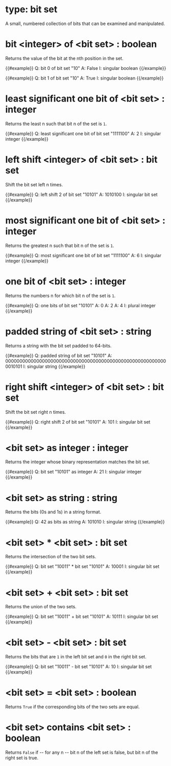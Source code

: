 # type: bit set

A small, numbered collection of bits that can be examined and manipulated.

# bit &lt;integer&gt; of &lt;bit set&gt; : boolean

Returns the value of the bit at the nth position in the set.

{{#example}}
Q: bit 0 of bit set &quot;10&quot;
A: False
I: singular boolean
{{/example}}

{{#example}}
Q: bit 1 of bit set &quot;10&quot;
A: True
I: singular boolean
{{/example}}

# least significant one bit of &lt;bit set&gt; : integer

Returns the least n such that bit n of the set is `1`.

{{#example}}
Q: least significant one bit of bit set &quot;1111100&quot;
A: 2
I: singular integer
{{/example}}

# left shift &lt;integer&gt; of &lt;bit set&gt; : bit set

Shift the bit set left n times.

{{#example}}
Q: left shift 2 of bit set &quot;10101&quot;
A: 1010100
I: singular bit set
{{/example}}

# most significant one bit of &lt;bit set&gt; : integer

Returns the greatest n such that bit n of the set is `1`.

{{#example}}
Q: most significant one bit of bit set &quot;1111100&quot;
A: 6
I: singular integer
{{/example}}

# one bit of &lt;bit set&gt; : integer

Returns the numbers n for which bit n of the set is `1`.

{{#example}}
Q: one bits of bit set &quot;10101&quot;
A: 0
A: 2
A: 4
I: plural integer
{{/example}}

# padded string of &lt;bit set&gt; : string

Returns a string with the bit set padded to 64-bits.

{{#example}}
Q: padded string of bit set &quot;10101&quot;
A: 0000000000000000000000000000000000000000000000000000000000010101
I: singular string
{{/example}}

# right shift &lt;integer&gt; of &lt;bit set&gt; : bit set

Shift the bit set right n times.

{{#example}}
Q: right shift 2 of bit set &quot;10101&quot;
A: 101
I: singular bit set
{{/example}}

# &lt;bit set&gt; as integer : integer

Returns the integer whose binary representation matches the bit set.

{{#example}}
Q: bit set &quot;10101&quot; as integer
A: 21
I: singular integer
{{/example}}

# &lt;bit set&gt; as string : string

Returns the bits (0s and 1s) in a string format.

{{#example}}
Q: 42 as bits as string
A: 101010
I: singular string
{{/example}}

# &lt;bit set&gt; * &lt;bit set&gt; : bit set

Returns the intersection of the two bit sets.

{{#example}}
Q: bit set &quot;10011&quot; * bit set &quot;10101&quot;
A: 10001
I: singular bit set
{{/example}}

# &lt;bit set&gt; + &lt;bit set&gt; : bit set

Returns the union of the two sets.

{{#example}}
Q: bit set &quot;10011&quot; + bit set &quot;10101&quot;
A: 10111
I: singular bit set
{{/example}}

# &lt;bit set&gt; - &lt;bit set&gt; : bit set

Returns the bits that are `1` in the left bit set and `0` in the right bit set.

{{#example}}
Q: bit set &quot;10011&quot; - bit set &quot;10101&quot;
A: 10
I: singular bit set
{{/example}}

# &lt;bit set&gt; = &lt;bit set&gt; : boolean

Returns `True` if the corresponding bits of the two sets are equal.

# &lt;bit set&gt; contains &lt;bit set&gt; : boolean

Returns `False` if -- for any n -- bit n of the left set is false, but bit n of the right set is true.
